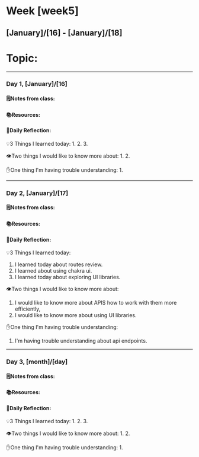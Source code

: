 # Week [week5]
## [January]/[16] - [January]/[18]

# Topic:

___

### Day 1, [January]/[16]

#### 🗒️Notes from class:

#### 📚Resources:


#### 💭Daily Reflection:

💡3 Things I learned today:
1. 
2. 
3. 

👁️Two things I would like to know more about:
1. 
2. 

✋One thing I'm having trouble understanding:
1. 


___

### Day 2, [January]/[17] 

#### 🗒️Notes from class:

#### 📚Resources:


#### 💭Daily Reflection:

💡3 Things I learned today:
1. I learned today about routes review.
2. I learned about using chakra ui.
3. I learned today about exploring UI libraries.

👁️Two things I would like to know more about:
1. I would like to know more about APIS how to work with them more efficiently,
2. I would like to know more about using UI libraries.

✋One thing I'm having trouble understanding:
1. I'm having trouble understanding about api endpoints.

___

### Day 3, [month]/[day]
#### 🗒️Notes from class:

#### 📚Resources:


#### 💭Daily Reflection:

💡3 Things I learned today:
1. 
2. 
3. 

👁️Two things I would like to know more about:
1. 
2. 

✋One thing I'm having trouble understanding:
1. 
 


